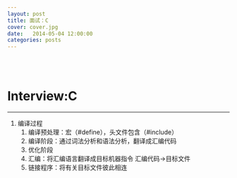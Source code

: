 ```yaml
---
layout: post
title: 面试：C
cover: cover.jpg
date:   2014-05-04 12:00:00
categories: posts
---
```

<br/>
<br/>

Interview:C
===

---
1. 编译过程
	1. 编译预处理：宏（#define），头文件包含（#include）
	2. 编译阶段：通过词法分析和语法分析，翻译成汇编代码
	3. 优化阶段
	4. 汇编：将汇编语言翻译成目标机器指令 汇编代码->目标文件
	5. 链接程序：将有关目标文件彼此相连